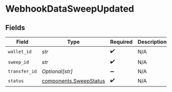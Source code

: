 # WebhookDataSweepUpdated


## Fields

| Field                                                            | Type                                                             | Required                                                         | Description                                                      |
| ---------------------------------------------------------------- | ---------------------------------------------------------------- | ---------------------------------------------------------------- | ---------------------------------------------------------------- |
| `wallet_id`                                                      | *str*                                                            | :heavy_check_mark:                                               | N/A                                                              |
| `sweep_id`                                                       | *str*                                                            | :heavy_check_mark:                                               | N/A                                                              |
| `transfer_id`                                                    | *Optional[str]*                                                  | :heavy_minus_sign:                                               | N/A                                                              |
| `status`                                                         | [components.SweepStatus](../../models/components/sweepstatus.md) | :heavy_check_mark:                                               | N/A                                                              |